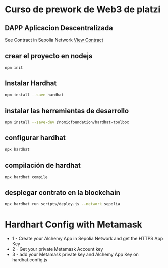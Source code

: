 # Curso de prework de Web3 de platzi

## DAPP Aplicacion Descentralizada

See Contract in Sepolia Network [View Contract](https://sepolia.etherscan.io/address/0x73a621990b49df359158100adf6e00f81acdbfd3)

## crear el proyecto en nodejs

```sh
npm init
```

## Instalar **Hardhat**

```sh
npm install --save hardhat
```

## instalar las herremientas de desarrollo

```sh
npm install --save-dev @nomicfoundation/hardhat-toolbox
```

## configurar **hardhat**

```sh
npx hardhat
```

## compilación de **hardhat**

```sh
npx hardhat compile
```

## desplegar contrato en la blockchain

```sh
npx hardhat run scripts/deploy.js --network sepolia
```

# Hardhart Config with Metamask

- 1 - Create your Alchemy App in Sepolia Network and get the HTTPS App Key
- 2 - Get your private Metamask Account key
- 3 - add your Metamask private key and Alchemy App Key on hardhat.config.js
